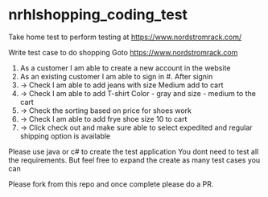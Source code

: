 # nrhlshopping_coding_test
Take home test to perform testing at https://www.nordstromrack.com/


Write test case to do shopping
Goto https://www.nordstromrack.com
1. As a customer I am able to create a new account in the website
2. As an existing customer I am able to sign in
#. After signin 
3.	-> Check I am able to add jeans with size Medium add to cart
4.	-> Check I am able to add  T-shirt Color - gray and size - medium to the cart
5.	-> Check the sorting based on price for shoes work
6.	-> Check I am able to add frye shoe size 10 to cart
7.	-> Click check out and make sure able to select expedited and regular shipping option is available

Please use java or c# to create the test application
You dont need to test all the requirements. But feel free to expand the create as many test cases you can

Please fork from this repo and once complete please do a PR. 
